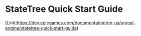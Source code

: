 # StateTree Quick Start Guide

[Link]https://dev.epicgames.com/documentation/en-us/unreal-engine/statetree-quick-start-guide)  
